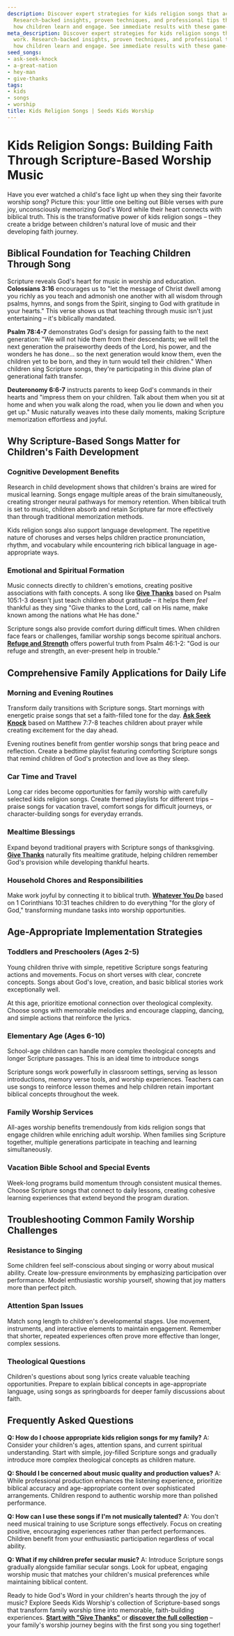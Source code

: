 ```yaml
---
description: Discover expert strategies for kids religion songs that actually work.
  Research-backed insights, proven techniques, and professional tips that transform
  how children learn and engage. See immediate results with these game-changing methods!
meta_description: Discover expert strategies for kids religion songs that actually
  work. Research-backed insights, proven techniques, and professional tips that transform
  how children learn and engage. See immediate results with these game-changing methods!
seed_songs:
- ask-seek-knock
- a-great-nation
- hey-man
- give-thanks
tags:
- kids
- songs
- worship
title: Kids Religion Songs | Seeds Kids Worship
---
```

# Kids Religion Songs: Building Faith Through Scripture-Based Worship Music

Have you ever watched a child's face light up when they sing their favorite worship song? Picture this: your little one belting out Bible verses with pure joy, unconsciously memorizing God's Word while their heart connects with biblical truth. This is the transformative power of kids religion songs – they create a bridge between children's natural love of music and their developing faith journey.

## Biblical Foundation for Teaching Children Through Song

Scripture reveals God's heart for music in worship and education. **Colossians 3:16** encourages us to "let the message of Christ dwell among you richly as you teach and admonish one another with all wisdom through psalms, hymns, and songs from the Spirit, singing to God with gratitude in your hearts." This verse shows us that teaching through music isn't just entertaining – it's biblically mandated.

**Psalm 78:4-7** demonstrates God's design for passing faith to the next generation: "We will not hide them from their descendants; we will tell the next generation the praiseworthy deeds of the Lord, his power, and the wonders he has done... so the next generation would know them, even the children yet to be born, and they in turn would tell their children." When children sing Scripture songs, they're participating in this divine plan of generational faith transfer.

**Deuteronomy 6:6-7** instructs parents to keep God's commands in their hearts and "impress them on your children. Talk about them when you sit at home and when you walk along the road, when you lie down and when you get up." Music naturally weaves into these daily moments, making Scripture memorization effortless and joyful.

## Why Scripture-Based Songs Matter for Children's Faith Development

### Cognitive Development Benefits

Research in child development shows that children's brains are wired for musical learning. Songs engage multiple areas of the brain simultaneously, creating stronger neural pathways for memory retention. When biblical truth is set to music, children absorb and retain Scripture far more effectively than through traditional memorization methods.

Kids religion songs also support language development. The repetitive nature of choruses and verses helps children practice pronunciation, rhythm, and vocabulary while encountering rich biblical language in age-appropriate ways.

### Emotional and Spiritual Formation

Music connects directly to children's emotions, creating positive associations with faith concepts. A song like **[Give Thanks](https://seedskidsworship.com/product/give-thanks-psalm-1051-3-2/)** based on Psalm 105:1-3 doesn't just teach children about gratitude – it helps them *feel* thankful as they sing "Give thanks to the Lord, call on His name, make known among the nations what He has done."

Scripture songs also provide comfort during difficult times. When children face fears or challenges, familiar worship songs become spiritual anchors. **[Refuge and Strength](https://seedskidsworship.com/product/refuge-and-strength-psalm-461-2-2/)** offers powerful truth from Psalm 46:1-2: "God is our refuge and strength, an ever-present help in trouble."

## Comprehensive Family Applications for Daily Life

### Morning and Evening Routines

Transform daily transitions with Scripture songs. Start mornings with energetic praise songs that set a faith-filled tone for the day. **[Ask Seek Knock](https://seedskidsworship.com/product/ask-seek-knock-matthew-77-8-2/)** based on Matthew 7:7-8 teaches children about prayer while creating excitement for the day ahead.

Evening routines benefit from gentler worship songs that bring peace and reflection. Create a bedtime playlist featuring comforting Scripture songs that remind children of God's protection and love as they sleep.

### Car Time and Travel

Long car rides become opportunities for family worship with carefully selected kids religion songs. Create themed playlists for different trips – praise songs for vacation travel, comfort songs for difficult journeys, or character-building songs for everyday errands.

### Mealtime Blessings

Expand beyond traditional prayers with Scripture songs of thanksgiving. **[Give Thanks](https://seedskidsworship.com/product/give-thanks-psalm-1051-3-2/)** naturally fits mealtime gratitude, helping children remember God's provision while developing thankful hearts.

### Household Chores and Responsibilities

Make work joyful by connecting it to biblical truth. **[Whatever You Do](https://seedskidsworship.com/product/whatever-you-do-1-corinthians-1031/)** based on 1 Corinthians 10:31 teaches children to do everything "for the glory of God," transforming mundane tasks into worship opportunities.

## Age-Appropriate Implementation Strategies

### Toddlers and Preschoolers (Ages 2-5)

Young children thrive with simple, repetitive Scripture songs featuring actions and movements. Focus on short verses with clear, concrete concepts. Songs about God's love, creation, and basic biblical stories work exceptionally well.

At this age, prioritize emotional connection over theological complexity. Choose songs with memorable melodies and encourage clapping, dancing, and simple actions that reinforce the lyrics.

### Elementary Age (Ages 6-10)

School-age children can handle more complex theological concepts and longer Scripture passages. This is an ideal time to introduce songs

Scripture songs work powerfully in classroom settings, serving as lesson introductions, memory verse tools, and worship experiences. Teachers can use songs to reinforce lesson themes and help children retain important biblical concepts throughout the week.

### Family Worship Services

All-ages worship benefits tremendously from kids religion songs that engage children while enriching adult worship. When families sing Scripture together, multiple generations participate in teaching and learning simultaneously.

### Vacation Bible School and Special Events

Week-long programs build momentum through consistent musical themes. Choose Scripture songs that connect to daily lessons, creating cohesive learning experiences that extend beyond the program duration.

## Troubleshooting Common Family Worship Challenges

### Resistance to Singing

Some children feel self-conscious about singing or worry about musical ability. Create low-pressure environments by emphasizing participation over performance. Model enthusiastic worship yourself, showing that joy matters more than perfect pitch.

### Attention Span Issues

Match song length to children's developmental stages. Use movement, instruments, and interactive elements to maintain engagement. Remember that shorter, repeated experiences often prove more effective than longer, complex sessions.

### Theological Questions

Children's questions about song lyrics create valuable teaching opportunities. Prepare to explain biblical concepts in age-appropriate language, using songs as springboards for deeper family discussions about faith.

## Frequently Asked Questions

**Q: How do I choose appropriate kids religion songs for my family?**
A: Consider your children's ages, attention spans, and current spiritual understanding. Start with simple, joy-filled Scripture songs and gradually introduce more complex theological concepts as children mature.

**Q: Should I be concerned about music quality and production values?**
A: While professional production enhances the listening experience, prioritize biblical accuracy and age-appropriate content over sophisticated arrangements. Children respond to authentic worship more than polished performance.

**Q: How can I use these songs if I'm not musically talented?**
A: You don't need musical training to use Scripture songs effectively. Focus on creating positive, encouraging experiences rather than perfect performances. Children benefit from your enthusiastic participation regardless of vocal ability.

**Q: What if my children prefer secular music?**
A: Introduce Scripture songs gradually alongside familiar secular songs. Look for upbeat, engaging worship music that matches your children's musical preferences while maintaining biblical content.

Ready to hide God's Word in your children's hearts through the joy of music? Explore Seeds Kids Worship's collection of Scripture-based songs that transform family worship time into memorable, faith-building experiences. **[Start with "Give Thanks"](https://seedskidsworship.com/product/give-thanks-psalm-1051-3-2/)** or **[discover the full collection](https://seedskidsworship.com/)** – your family's worship journey begins with the first song you sing together!

<script type="application/ld+json">
{
  "@context": "https://schema.org",
  "@type": "Article",
  "headline": "Kids Religion Songs",
  "author": {
    "@type": "Organization",
    "name": "Seeds Kids Worship"
  },
  "publisher": {
    "@type": "Organization",
    "name": "Seeds Kids Worship",
    "logo": {
      "@type": "ImageObject",
      "url": "https://seedskidsworship.com/logo.png"
    }
  },
  "datePublished": "2025-09-05T14:21:20.802770",
  "dateModified": "2025-09-05T14:21:20.802792",
  "description": "Discover expert strategies for kids religion songs that actually work. Research-backed insights, proven techniques, and professional tips that transform how chi",
  "mainEntityOfPage": {
    "@type": "WebPage",
    "@id": "https://seedskidsworship.com/activities/kids-religion-songs/"
  }
}
</script>

<script type="application/ld+json">
{
  "@context": "https://schema.org",
  "@type": "Product",
  "name": "Ask Seek Knock",
  "description": "Interactive worship song teaching children Jesus' promise about asking seeking and knocking in prayer",
  "url": "https://seedskidsworship.com/product/ask-seek-knock-matthew-77-8-2/",
  "brand": {
    "@type": "Brand",
    "name": "Seeds Kids Worship"
  },
  "category": "Children's Christian Music",
  "album": "Seeds of Courage"
}
</script>

<script type="application/ld+json">
{
  "@context": "https://schema.org",
  "@type": "Product",
  "name": "A Great Nation",
  "description": "Scripture-based worship song helping children memorize God's promise to Abraham about making him into a great nation",
  "url": "https://seedskidsworship.com/product/a-great-nation-genesis-121-2/",
  "brand": {
    "@type": "Brand",
    "name": "Seeds Kids Worship"
  },
  "category": "Children's Christian Music",
  "album": "Trust"
}
</script>

<script type="application/ld+
